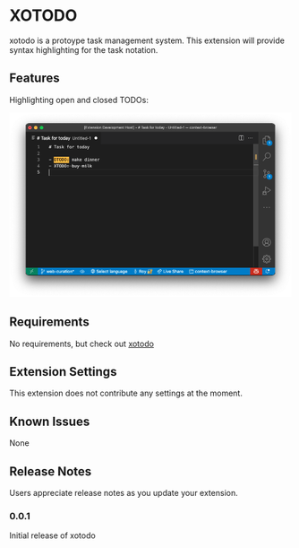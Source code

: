 # XOTODO

xotodo is a protoype task management system. This extension will provide syntax highlighting for the task notation.

## Features

Highlighting open and closed TODOs:

![todo highlighting](assets/screenshot.png)

## Requirements

No requirements, but check out [xotodo](https://github.com/royru/xotodo) 

## Extension Settings

This extension does not contribute any settings at the moment.
<!-- Include if your extension adds any VS Code settings through the `contributes.configuration` extension point.

For example:

This extension contributes the following settings:

* `myExtension.enable`: enable/disable this extension
* `myExtension.thing`: set to `blah` to do something -->

## Known Issues

None

## Release Notes

Users appreciate release notes as you update your extension.

### 0.0.1

Initial release of xotodo

